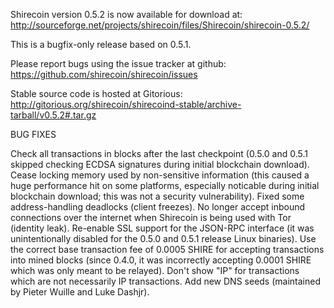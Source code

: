 Shirecoin version 0.5.2 is now available for download at:
http://sourceforge.net/projects/shirecoin/files/Shirecoin/shirecoin-0.5.2/

This is a bugfix-only release based on 0.5.1.

Please report bugs using the issue tracker at github:
https://github.com/shirecoin/shirecoin/issues

Stable source code is hosted at Gitorious:
http://gitorious.org/shirecoin/shirecoind-stable/archive-tarball/v0.5.2#.tar.gz

BUG FIXES

Check all transactions in blocks after the last checkpoint (0.5.0 and 0.5.1 skipped checking ECDSA signatures during initial blockchain download).
Cease locking memory used by non-sensitive information (this caused a huge performance hit on some platforms, especially noticable during initial blockchain download; this was
not a security vulnerability).
Fixed some address-handling deadlocks (client freezes).
No longer accept inbound connections over the internet when Shirecoin is being used with Tor (identity leak).
Re-enable SSL support for the JSON-RPC interface (it was unintentionally disabled for the 0.5.0 and 0.5.1 release Linux binaries).
Use the correct base transaction fee of 0.0005 SHIRE for accepting transactions into mined blocks (since 0.4.0, it was incorrectly accepting 0.0001 SHIRE which was only meant to be relayed).
Don't show "IP" for transactions which are not necessarily IP transactions.
Add new DNS seeds (maintained by Pieter Wuille and Luke Dashjr).
